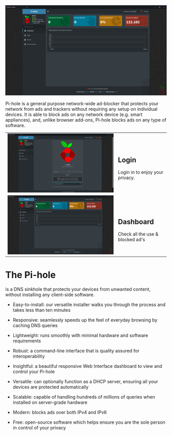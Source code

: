 
<img src="images/dashboard.png"/>

Pi-hole is a general purpose network-wide ad-blocker that protects your network from ads and trackers without requiring any setup on individual devices. It is able to block ads on any network device (e.g. smart appliances), and, unlike browser add-ons, Pi-hole blocks ads on any type of software.

<table>
<thead>
 
</thead>
<tbody>
  <tr>
    <td><img src="images/login.png"/></th>
    <td>
      <h2>Login</h2>
      Login in to enjoy your privacy.</th>
  </tr>

  <tr>
    <td><img src="images/dashboard.png"/></th>
    <td>
      <h2>Dashboard</h2>
      Check all the use & blocked ad's</th>
  </tr>
</tbody>
</table>

# The Pi-hole
is a DNS sinkhole that protects your devices from unwanted content, without installing any client-side software.

- Easy-to-install: our versatile installer walks you through the process and takes less than ten minutes

- Responsive: seamlessly speeds up the feel of everyday browsing by caching DNS queries

- Lightweight: runs smoothly with minimal hardware and software requirements

- Robust: a command-line interface that is quality assured for interoperability

- Insightful: a beautiful responsive Web Interface dashboard to view and control your Pi-hole

- Versatile: can optionally function as a DHCP server, ensuring all your devices are protected automatically

- Scalable: capable of handling hundreds of millions of queries when installed on server-grade hardware

- Modern: blocks ads over both IPv4 and IPv6

- Free: open-source software which helps ensure you are the sole person in control of your privacy


